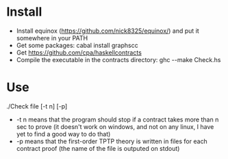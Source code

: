 # Install

 * Install equinox (https://github.com/nick8325/equinox/) and put it somewhere in your PATH
 * Get some packages: cabal install graphscc
 * Get https://github.com/cpa/haskellcontracts 
 * Compile the executable in the contracts directory: ghc --make Check.hs

# Use

./Check file [-t n] [-p]

 * -t n means that the program should stop if a contract takes more than n sec to prove (it doesn't work on windows, and not on any linux, I have yet to find a good way to do that)
 * -p means that the first-order TPTP theory is written in files for each contract proof (the name of the file is outputed on stdout)
